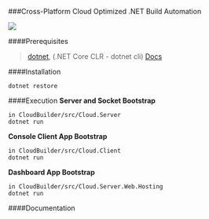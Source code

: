 ###Cross-Platform Cloud Optimized .NET Build Automation

![](https://ci.appveyor.com/api/projects/status/tywmc64jb3cbygll?svg=true)

####Prerequisites
> [dotnet](https://github.com/aspnet/Home), (.NET Core CLR - dotnet cli)
> [Docs](https://docs.asp.net/en/latest/)

####Installation

    dotnet restore

####Execution
**Server and Socket Bootstrap**

    in CloudBuilder/src/Cloud.Server
    dotnet run

**Console Client App Bootstrap**

    in CloudBuilder/src/Cloud.Client
    dotnet run

**Dashboard App Bootstrap**

    in CloudBuilder/src/Cloud.Server.Web.Hosting
    dotnet run

####Documentation
  
